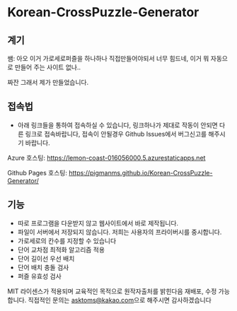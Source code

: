 <h1> Korean-CrossPuzzle-Generator </h1>


## 계기
쌤: 아오 이거 가로세로퍼즐을 하나하나 직접만들어야되서 너무 힘드네, 이거 뭐 자동으로 만들어 주는 사이트 없나.. 

짜잔 그래서 제가 만들었습니다. 

## 접속법
- 아래 링크들을 통하여 접속하실 수 있습니다, 링크하나가 제대로 작동이 안되면 다른 링크로 접속바랍니다, 접속이 안될경우 Github Issues에서 버그신고를 해주시기 바랍니다. 

Azure 호스팅: <https://lemon-coast-016056000.5.azurestaticapps.net>

Github Pages 호스팅: <https://pigmanms.github.io/Korean-CrossPuzzle-Generator/>

## 기능
- 따로 프로그램을 다운받지 않고 웹사이트에서 바로 제작됩니다. 
- 파일이 서버에서 저장되지 않습니다. 저희는 사용자의 프라이버시를 중시합니다. 
- 가로세로의 칸수를 지정할 수 있습니다
- 단어 교차점 최적화 알고리즘 적용
- 단어 길이선 우선 배치
- 단어 배치 충돌 검사
- 퍼즐 유효성 검사


MIT 라이센스가 적용되며 교육적인 목적으로 원작자출처를 밝힌다음 재배포, 수정 가능합니다.
직접적인 문의는 <asktoms@kakao.com>으로 해주시면 감사하겠습니다